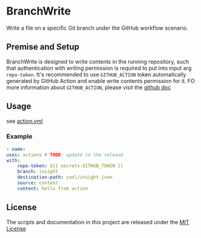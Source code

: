 # BranchWrite

Write a file on a specific Git branch under the GitHub workflow scenario.

## Premise and Setup

BranchWrite is designed to write contents in the running repository, such that authentication with writing permission is required to put into input arg `repo-token`. It's recommended to use `GITHUB_ACTION` token automatically generated by GitHub Action and enable write contents permission for it. FO more information about `GITHUB_ACTION`, please visit the [github doc](https://docs.github.com/en/actions/security-guides/automatic-token-authentication)

## Usage

see [action.yml](action.yml)

### Example

```yaml
- name: 
uses: actions # TODO: update to the release
with:
    repo-token: ${{ secrets.GITHUB_TOKEN }}
    branch: insight
    destination-path: cool/insight.json
    source: content
    content: hello from action
```

## License

The scripts and documentation in this project are released under the [MIT License](LICENSE)
